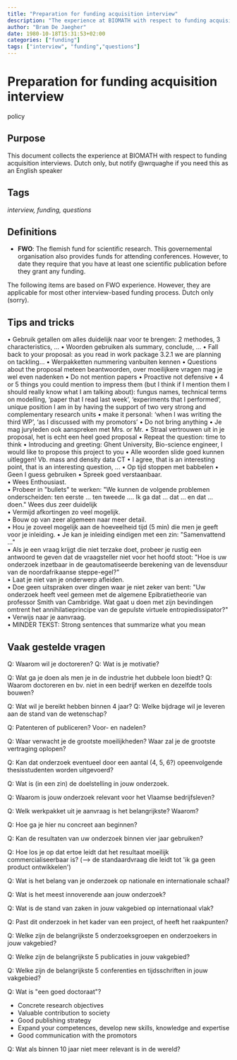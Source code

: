 ```yaml
---
title: "Preparation for funding acquisition interview"
description: "The experience at BIOMATH with respect to funding acquisition interviews"
author: "Bram De Jaegher"
date: 1980-10-18T15:31:53+02:00
categories: ["funding"]
tags: ["interview", "funding","questions"]
---
```


<!---
# Copyright (c) 2015 by BIOMATH, Ghent University. All Rights Reserved.
-->

# Preparation for funding acquisition interview
policy 

## Purpose
This document collects the experience at BIOMATH with respect to funding acquisition interviews. Dutch only, but notify @wrquaghe if you need this as an English speaker

## Tags
_interview, funding, questions_

## Definitions
* __FWO__: The flemish fund for scientific research. This governemental organisation also provides funds for attending conferences. However, to date they require that you have at least one scientific publication before they grant any funding.

The following items are based on FWO experience. However, they are applicable for most other interview-based funding process. Dutch only (sorry).


## Tips and tricks
•	Gebruik getallen om alles duidelijk naar voor te brengen: 2 methodes, 3 characteristics, ...
•	Woorden gebruiken als summary, conclude, ...
•	Fall back to your proposal: as you read in work package 3.2.1 we are planning on tackling…
•	Werpakketten nummering vanbuiten kennen
•	Questions about the proposal meteen beantwoorden, over moeilijkere vragen mag je wel even nadenken
•	Do not mention papers
•	Proactive not defensive
•	4 or 5 things you could mention to impress them (but I think if I mention them I should really know what I am talking about): fungus names, technical terms on modelling, ‘paper that I read last week’, ‘experiments that I performed’, unique position I am in by having the support of two very strong and complementary research units
•	make it personal: ‘when I was writing the third WP’, ‘as I discussed with my promotors’
•	Do not bring anything
•	Je mag juryleden ook aanspreken met Mrs. or Mr.
•	Straal vertrouwen uit in je proposal, het is echt een heel goed proposal
•	Repeat the question: time to think
•	Introducing and greeting: Ghent University, Bio-science engineer, I would like to propose this project to you
•	Alle woorden slide goed kunnen uitleggen! Vb. mass and density data CT
•	I agree, that is an interesting point, that is an interesting question, ... 
•	Op tijd stoppen met babbelen
•	Geen I guess gebruiken
•	Spreek goed verstaanbaar.  
•	Wees Enthousiast.  
•	Probeer in "bullets" te werken: "We kunnen de volgende problemen onderscheiden: ten eerste ... ten tweede .... Ik ga dat ... dat ... en dat ... doen." Wees dus zeer duidelijk  
•	Vermijd afkortingen zo veel mogelijk.  
•	Bouw op van zeer algemeen naar meer detail.  
•	Hou je zoveel mogelijk aan de hoeveelheid tijd (5 min) die men je geeft voor je inleiding.
•	Je kan je inleiding eindigen met een zin: "Samenvattend ..."  
•	Als je een vraag krijgt die niet terzake doet, probeer je rustig een antwoord te geven dat de vraagsteller niet voor het hoofd stoot: "Hoe is uw onderzoek inzetbaar in de geautomatiseerde berekening van de levensduur van de noordafrikaanse steppe-egel?"  
•	Laat je niet van je onderwerp afleiden.  
•	Doe geen uitspraken over dingen waar je niet zeker van bent: "Uw onderzoek heeft veel gemeen met de algemene Epibratietheorie van professor Smith van Cambridge. Wat gaat u doen met zijn bevindingen omtrent het annihilatieprincipe van de gepulste virtuele entropiedissipator?"  
•	Verwijs naar je aanvraag.  
•	MINDER TEKST: Strong sentences that summarize what you mean

## Vaak gestelde vragen
Q: Waarom wil je doctoreren? Q: Wat is je motivatie?  

Q: Wat ga je doen als men je in de industrie het dubbele loon biedt? Q: Waarom doctoreren en bv. niet in een bedrijf werken en dezelfde tools bouwen?

Q: Wat wil je bereikt hebben binnen 4 jaar?  Q: Welke bijdrage wil je leveren aan de stand van de wetenschap?  

Q: Patenteren of publiceren? Voor- en nadelen?

Q: Waar verwacht je de grootste moeilijkheden? Waar zal je de grootste vertraging oplopen? 

Q: Kan dat onderzoek eventueel door een aantal (4, 5, 6?) opeenvolgende thesisstudenten worden uitgevoerd?  

Q: Wat is (in een zin) de doelstelling in jouw onderzoek.  

Q: Waarom is jouw onderzoek relevant voor het Vlaamse bedrijfsleven?  

Q: Welk werkpakket uit je aanvraag is het belangrijkste? Waarom?  

Q: Hoe ga je hier nu concreet aan beginnen?  

Q: Kan <mijn bedrijf X> de resultaten van uw onderzoek binnen vier jaar gebruiken?  

Q: Hoe los je op dat <iets in uw onderzoek> ertoe leidt dat het resultaat moeilijk commercialiseerbaar is? (--> de standaardvraag die leidt tot 'ik ga geen product ontwikkelen')  

Q: Wat is het belang van je onderzoek op nationale en internationale schaal?  

Q: Wat is het meest innoverende aan jouw onderzoek?  

Q: Wat is de stand van zaken in jouw vakgebied op internationaal vlak?	  

Q: Past dit onderzoek in het kader van een project, of heeft het raakpunten?

Q: Welke zijn de belangrijkste 5 onderzoeksgroepen en onderzoekers in jouw vakgebied?  

Q: Welke zijn de belangrijkste 5 publicaties in jouw vakgebied?  

Q: Welke zijn de belangrijkste 5 conferenties en tijdsschriften in jouw vakgebied?  

Q: Wat is "een goed doctoraat"?  
-	Concrete research objectives
-	Valuable contribution to society 
-	Good publishing strategy
-	Expand your competences, develop new skills, knowledge and expertise
-	Good communication with the promotors

Q: Wat als binnen 10 jaar <een basisonderdeel van jouw onderzoek> niet meer relevant is in de wereld? 

